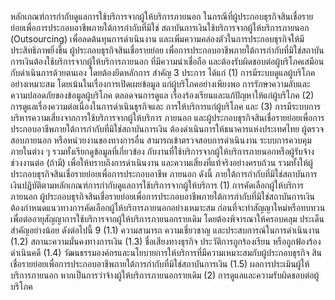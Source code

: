 หลักเกณฑ์การกำกับดูแลการใช้บริการจากผู้ให้บริการภายนอก
ในกรณีที่ผู้ประกอบธุรกิจสินเชื่อรายย่อยเพื่อการประกอบอาชีพภายใต้การกำกับที่มิใช่
สถาบันการเงินใช้บริการจากผู้ให้บริการภายนอก (Outsourcing) เพื่อลดต้นทุนการดำเนินงาน
และเพิ่มความคล่องตัวในการประกอบธุรกิจให้มีประสิทธิภาพยิ่งขึ้น ผู้ประกอบธุรกิจสินเชื่อรายย่อย
เพื่อการประกอบอาชีพภายใต้การกำกับที่มิใช่สถาบันการเงินต้องใช้บริการจากผู้ให้บริการภายนอก
ที่มีความน่าเชื่อถือ และต้องรับผิดชอบต่อผู้บริโภคเสมือนกับดำเนินการด้วยตนเอง โดยต้องยึดหลักการ
สำคัญ 3 ประการ ได้แก่ (1) การมีระบบดูแลผู้บริโภคอย่างเหมาะสม โดยเน้นในเรื่องการเปิดเผยข้อมูล
แก่ผู้บริโภคอย่างเพียงพอ การรักษาความลับและความปลอดภัยของข้อมูลผู้บริโภค ตลอดจนการดูแล
เรื่องร้องเรียนและแก้ปัญหาให้แก่ผู้บริโภค (2) การดูแลเรื่องความต่อเนื่องในการดำเนินธุรกิจและ
การให้บริการแก่ผู้บริโภค และ (3) การมีระบบการบริหารความเสี่ยงจากการใช้บริการจากผู้ให้บริการ
ภายนอก และผู้ประกอบธุรกิจสินเชื่อรายย่อยเพื่อการประกอบอาชีพภายใต้การกำกับที่มิใช่สถาบันการเงิน
ต้องดำเนินการให้ธนาคารแห่งประเทศไทย ผู้ตรวจสอบภายนอก หรือหน่วยงานของทางการอื่น
สามารถเข้าตรวจสอบการดำเนินงาน ระบบการควบคุมภายในต่าง ๆ รวมทั้งเรียกดูข้อมูลที่เกี่ยวข้อง
กับงานที่ใช้บริการจากผู้ให้บริการภายนอกหรือผู้รับจ้างช่วงงานต่อ (ถ้ามี) เพื่อให้ทราบถึงการดำเนินงาน
และความเสี่ยงที่แท้จริงอย่างครบถ้วน รวมทั้งให้ผู้ประกอบธุรกิจสินเชื่อรายย่อยเพื่อการประกอบอาชีพ
ภายนอก ดังนี้
ภายใต้การกำกับที่มิใช่สถาบันการเงินปฏิบัติตามหลักเกณฑ์การกำกับดูแลการใช้บริการจากผู้ให้บริการ
(1) การคัดเลือกผู้ให้บริการภายนอก
ผู้ประกอบธุรกิจสินเชื่อรายย่อยเพื่อการประกอบอาชีพภายใต้การกำกับที่มิใช่สถาบันการเงิน
ต้องกําหนดแนวทางการคัดเลือกผู้ให้บริการภายนอกอย่างเหมาะสม ก่อนที่จะทำสัญญาใหม่หรือทบทวน
เพื่อต่ออายุสัญญาการใช้บริการจากผู้ให้บริการภายนอกรายเดิม โดยต้องพิจารณาให้ครอบคลุม
ประเด็นสำคัญอย่างน้อย ดังต่อไปนี้
9
(1.1) ความสามารถ ความเชี่ยวชาญ และประสบการณ์ในการดำเนินงาน
(1.2) สถานะความมั่นคงทางการเงิน
(1.3) ชื่อเสียงทางธุรกิจ ประวัติการถูกร้องเรียน หรือถูกฟ้องร้องดำเนินคดี
(1.4) วัฒนธรรมองค์กรและนโยบายการให้บริการที่มีความเหมาะสมกับผู้ประกอบธุรกิจ
สินเชื่อรายย่อยเพื่อการประกอบอาชีพภายใต้การกํากับที่มิใช่สถาบันการเงิน
(1.5) ผลการประเมินผู้ให้บริการภายนอก หากเป็นการว่าจ้างผู้ให้บริการภายนอกรายเดิม
(2) การดูแลและความรับผิดชอบต่อผู้บริโภค
